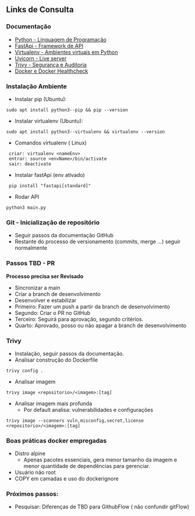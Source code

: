 ## Links de Consulta

### Documentação

- [Python - Linguagem de Programação](https://www.python.org/)
- [FastApi - Framework de API](https://fastapi.tiangolo.com/tutorial/first-steps/)
- [Virtualenv - Ambientes virtuais em Python](https://virtualenv.pypa.io/en/latest/user_guide.html)
- [Uvicorn - Live server](https://www.uvicorn.org/)
- [Trivy - Segurança e Auditoria](https://aquasecurity.github.io/trivy/v0.54/getting-started/installation/)
- [Docker e Docker Healthcheck ](https://docs.docker.com/reference/dockerfile/#healthcheck)


### Instalação Ambiente
- Instalar pip (Ubuntu):
```
sudo apt install python3--pip && pip --version

```
- Instalar virtualenv (Ubuntu):
```
sudo apt install python3--virtualenv && virtualenv --version

```
- Comandos virtualenv ( Linux)
```
 criar: virtualenv <nameEnv>
 entrar: source <envName>/bin/activate
 sair: deactivate
```
- Instalar fastApi (env ativado)
```
 pip install "fastapi[standard]"
```
- Rodar API
```
python3 main.py
```


### Git - Inicialização de repositório
- Seguir passos da documentação GitHub
- Restante do processo de versionamento (commits, merge ...) seguir normalmente

### Passos TBD - PR
**Processo precisa ser Revisado**
- Sincronizar a main
- Criar a branch de desenvolvimento
- Desenvolver e estabilizar
- Primeiro:  Fazer um push a partir da branch de desenvolvimento
- Segundo: Criar o PR no GitHub
- Terceiro: Seguirá para aprovação, segundo critérios.
- Quarto: Aprovado, posso ou não apagar a branch de desenvolvimento

### Trivy
- Instalação, seguir passos da documentação.
- Analisar construção do Dockerfile
```
trivy config .
```
- Analisar imagem
```
trivy image <repositorio>/<imagem>:[tag]
```
- Analisar imagem mais profunda
  - Por default analisa: vulnerabilidades e configurações
```
trivy image --scanners vuln,misconfig,secret,license <repositorio>/<imagem>:[tag]
```
### Boas práticas docker empregadas 
- Distro alpine 
    - Apenas pacotes essenciais, gera menor tamanho da imagem e menor quantidade de dependências para gerenciar.
- Usuário não root
- COPY em camadas e uso do dockerignore

### Próximos passos:
- Pesquisar: Diferenças de TBD para GithubFlow ( não confundir gitFlow)
